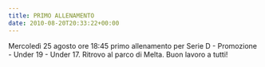 ```yaml
---
title: PRIMO ALLENAMENTO
date: 2010-08-20T20:33:22+00:00
---
```

Mercoledì 25 agosto ore 18:45 primo allenamento per Serie D - Promozione - Under 19 - Under 17. Ritrovo al parco di Melta. Buon lavoro a tutti!